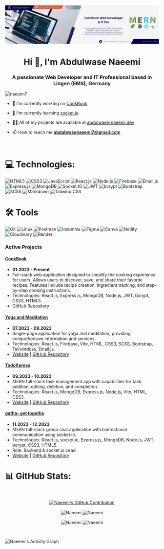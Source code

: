 ![banner](banner.png)

<h1 align="center">Hi 👋, I'm Abdulwase Naeemi</h1>
<h3 align="center">A passionate Web Developer and IT Professional based in Lingen (EMS), Germany</h3>

<p align="left"> <img src="https://komarev.com/ghpvc/?username=naeemi7&label=Profile%20views&color=0e75b6&style=flat" alt="naeemi7" /> </p>

- 🔭 I’m currently working on [CookBook](https://github.com/Naeemi7/CookBook)

- 🌱 I’m currently learning [socket.io](https://socket.io/)

- 👨‍💻 All of my projects are available at [abdulwase-naeemi.dev](https://abdulwase-naeemi.dev)

- 📫 How to reach me **abdulwasenaeemi7@gmail.com**

<br>

# 💻 Technologies:

![HTML5](https://img.shields.io/badge/HTML5-%23E34F26.svg?style=for-the-badge&logo=html5&logoColor=white)
![CSS3](https://img.shields.io/badge/CSS3-%231572B6.svg?style=for-the-badge&logo=css3&logoColor=white)
![JavaScript](https://img.shields.io/badge/JavaScript-%23323330.svg?style=for-the-badge&logo=javascript&logoColor=%23F7DF1E)
![React.js](https://img.shields.io/badge/React.js-%2320232a.svg?style=for-the-badge&logo=react&logoColor=%2361DAFB)
![Node.js](https://img.shields.io/badge/Node.js-6DA55F?style=for-the-badge&logo=node.js&logoColor=white)
![Firebase](https://img.shields.io/badge/Firebase-%23039BE5.svg?style=for-the-badge&logo=firebase)
![Email.js](https://img.shields.io/badge/Email.js-333333?style=for-the-badge)
![Express.js](https://img.shields.io/badge/Express.js-%23404d59.svg?style=for-the-badge)
![MongoDB](https://img.shields.io/badge/MongoDB-%234ea94b.svg?style=for-the-badge&logo=mongodb&logoColor=white)
![Socket.IO](https://img.shields.io/badge/Socket.IO-010101?style=for-the-badge&logo=socket.io&logoColor=white)
![JWT](https://img.shields.io/badge/JWT-000000?style=for-the-badge&logo=jsonwebtoken&logoColor=white)
![bcrypt](https://img.shields.io/badge/bcrypt-2A3036?style=for-the-badge&logo=npm&logoColor=white)
![Bootstrap](https://img.shields.io/badge/Bootstrap-%23563D7C.svg?style=for-the-badge&logo=bootstrap&logoColor=white)
![SCSS](https://img.shields.io/badge/SCSS-hotpink.svg?style=for-the-badge&logo=SASS&logoColor=white)
![Markdown](https://img.shields.io/badge/Markdown-%23000000.svg?style=for-the-badge&logo=markdown&logoColor=white)
![Tailwind CSS](https://img.shields.io/badge/Tailwind%20CSS-38B2AC?style=for-the-badge&logo=tailwind-css&logoColor=white)

# 🛠️ Tools

![Git](https://img.shields.io/badge/Git-fc6d26?style=for-the-badge&logo=git&logoColor=white)
![Linux](https://img.shields.io/badge/Linux-FCC624?style=for-the-badge&logo=linux&logoColor=black)
![Postman](https://img.shields.io/badge/Postman-FF6C37?style=for-the-badge&logo=postman&logoColor=white)
![Insomnia](https://img.shields.io/badge/Insomnia-black?style=for-the-badge&logo=insomnia&logoColor=5849BE)
![Figma](https://img.shields.io/badge/Figma-%23F24E1E.svg?style=for-the-badge&logo=figma&logoColor=white)
![Canva](https://img.shields.io/badge/Canva-%2300C4CC.svg?style=for-the-badge&logo=Canva&logoColor=white)
![Netlify](https://img.shields.io/badge/Netlify-%23000000.svg?style=for-the-badge&logo=netlify&logoColor=#00C7B7)
![Cloudinary](https://img.shields.io/badge/Cloudinary-4285F4?style=for-the-badge&logo=cloudinary&logoColor=white)
![Render](https://img.shields.io/badge/Render-239120?style=for-the-badge&logo=render&logoColor=white)

### Active Projects

#### [CookBook](https://github.com/Naeemi7/CookBook)

- **01.2023 - Present**
- Full-stack web application designed to simplify the cooking experience for users. Allows users to discover, save, and share their favorite recipes. Features include recipe creation, ingredient tracking, and step-by-step cooking instructions.
- Technologies: React.js, Express.js, MongoDB, Node.js, JWT, bcrypt, CSS3, HTML5.
- [GitHub Repository](https://github.com/Naeemi7/CookBook)

#### [Yoga and Meditation](https://github.com/Naeemi7/CookBook)

- **07.2023 - 09.2023**
- Single-page application for yoga and meditation, providing comprehensive information and services.
- Technologies: React.js, Firebase, Vite, HTML, CSS3, SCSS, Bootstrap, Tailwindcss, Email.js.
- [Website](https://yoga-and-meditation.netlify.app) | [GitHub Repository](https://github.com/Naeemi7/yoga-and-meditation)

#### [TodoXpress](https://github.com/naeemi7/TodoXpress)

- **09.2023 - 10.2023**
- MERN full-stack task management app with capabilities for task addition, editing, deletion, and completion.
- Technologies: React.js, MongoDB, Express.js, Node.js, Vite, HTML, CSS3.
- [Website](https://todoxpress.onrender.com) | [GitHub Repository](https://github.com/naeemi7/TodoXpress)

#### [gatha- get togetha](https://github.com/naeemi7/gatha)

- **11.2023 - 12.2023**
- MERN full-stack group chat application with bidirectional communication using socket.io.
- Technologies: React.js, socket.io, Express.js, MongoDB, Node.js, JWT, bcrypt, CSS3, HTML5.
- Role: Backend & socket.io Lead
- [Website](https://todoxpress.onrender.com) | [GitHub Repository](https://github.com/naeemi7/gatha)

# 📊 GitHub Stats:

<br/>
<p align="center">
  <a href="https://github.com/naeemi7">
    <img src="http://github-profile-summary-cards.vercel.app/api/cards/profile-details?username=naeemi7&theme=noctis_minimus" alt="Naeemi's GitHub Contribution"/>
  </a>
</p>
<p align="center">
  <img align="center" src="http://github-profile-summary-cards.vercel.app/api/cards/repos-per-language?username=naeemi7&theme=noctis_minimus" alt="Naeemi" />
  <img align="center" src="http://github-profile-summary-cards.vercel.app/api/cards/most-commit-language?username=naeemi7&theme=noctis_minimus" alt="Naeemi" />
</p>
<p align="center">
  <img align="center" src="http://github-profile-summary-cards.vercel.app/api/cards/stats?username=naeemi7&theme=noctis_minimus" alt="Naeemi" />
  <img align="center" src="http://github-profile-summary-cards.vercel.app/api/cards/productive-time?username=naeemi7&theme=noctis_minimus&utcOffset=8" alt="Naeemi" />
</p>
<br/>

![Naeemi's Activity Graph](https://github-readme-activity-graph.vercel.app/graph?username=naeemi7&bg_color=1B2932&color=72B7C0&line=C5C8CE&point=D3B692&area_color=FFFFFF&title_color=D3B692&area=true)

